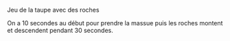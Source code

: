 Jeu de la taupe avec des roches

On a 10 secondes au début pour prendre la massue puis les roches montent et descendent pendant 30 secondes.
